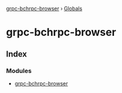 [grpc-bchrpc-browser](README.md) › [Globals](globals.md)

# grpc-bchrpc-browser

## Index

### Modules

* [grpc-bchrpc-browser](modules/grpc_bchrpc_browser.md)
